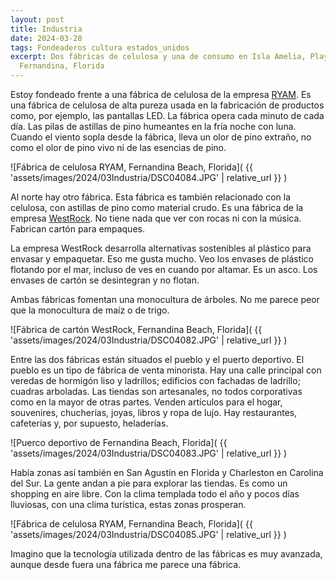 ```yaml
---
layout: post
title: Industria
date: 2024-03-28
tags: Fondeaderos cultura estados_unidos
excerpt: Dos fábricas de celulosa y una de consumo en Isla Amelia, Playa
  Fernandina, Florida
---
```


Estoy fondeado frente a una fábrica de celulosa de la empresa [RYAM][ryam]. Es
una fábrica de celulosa de alta pureza usada en la fabricación de productos
como, por ejemplo, las pantallas LED. La fábrica opera cada minuto de cada día.
Las pilas de astillas de pino humeantes en la fría noche con luna.
Cuando el viento sopla desde la fábrica, lleva un olor de pino extraño, no como
el olor de pino vivo ni de las esencias de pino.

[ryam]: https://ryam.com/high-purity-cellulose/

![Fábrica de celulosa RYAM, Fernandina Beach, Florida](
  {{ 'assets/images/2024/03Industria/DSC04084.JPG' | relative_url }}
)

Al norte hay otro fábrica. Esta fábrica es también relacionado con la
celulosa, con astillas de pino como material crudo. Es una fábrica de
la empresa [WestRock][west]. No tiene nada que ver con rocas ni con la
música. Fabrican cartón para empaques.

[west]: https://www.westrock.com/

La empresa WestRock desarrolla alternativas sostenibles al plástico para
envasar y empaquetar. Eso me gusta mucho. Veo los envases de plástico
flotando por el mar, incluso de ves en cuando por altamar. Es un asco.
Los envases de cartón se desintegran y no flotan.

Ambas fábricas fomentan una monocultura de árboles. No me parece peor que la
monocultura de maíz o de trigo.

![Fábrica de cartón WestRock, Fernandina Beach, Florida](
  {{ 'assets/images/2024/03Industria/DSC04082.JPG' | relative_url }}
)

Entre las dos fábricas están situados el pueblo y el puerto deportivo.
El pueblo es un tipo de fábrica de venta minorista. Hay una calle principal
con veredas de hormigón liso y ladrillos; edificios con fachadas de ladrillo;
cuadras arboladas. Las tiendas son artesanales, no todos corporativas como
en la mayor de otras partes. Venden artículos para el hogar, souvenires,
chucherías, joyas, libros y ropa de lujo. Hay restaurantes, cafeterías y, por
supuesto, heladerías.

![Puerco deportivo de Fernandina Beach, Florida](
  {{ 'assets/images/2024/03Industria/DSC04083.JPG' | relative_url }}
)

Había zonas así también en San Agustín en Florida y Charleston en Carolina
del Sur. La gente andan a pie para explorar las tiendas. Es como un shopping
en aire libre. Con la clima templada todo el año y pocos días lluviosas,
con una clima turística, estas zonas prosperan.

![Fábrica de celulosa RYAM, Fernandina Beach, Florida](
  {{ 'assets/images/2024/03Industria/DSC04085.JPG' | relative_url }}
)

Imagino que la tecnología utilizada dentro de las fábricas es muy avanzada,
aunque desde fuera una fábrica me parece una fábrica.

